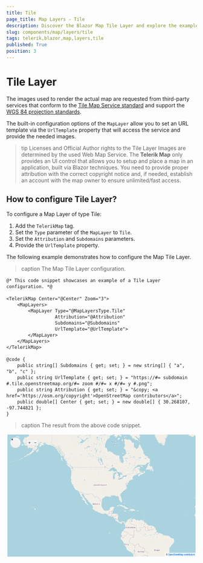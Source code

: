 ```yaml
---
title: Tile
page_title: Map Layers - Tile
description: Discover the Blazor Map Tile Layer and explore the examples.
slug: components/map/layers/tile
tags: telerik,blazor,map,layers,tile
published: True
position: 3
---
```


# Tile Layer

The images used to render the actual map are requested from third-party services that conform to the [Tile Map Service standard](https://en.wikipedia.org/wiki/Tile_Map_Service) and support the [WGS 84 projection standards](https://en.wikipedia.org/wiki/World_Geodetic_System). 

The built-in configuration options of the `MapLayer` allow you to set an URL template via the `UrlTemplate` property that will access the service and provide the needed images.

>tip Licenses and Official Author rights to the Tile Layer Images are determined by the used Web Map Service. The **Telerik Map** only provides an UI control that allows you to setup and place a map in an application, built via Blazor techniques. You need to provide proper attribution with the correct copyright notice and, if needed, establish an account with the map owner to ensure unlimited/fast access.

## How to configure Tile Layer?

To configure a Map Layer of type Tile:

1. Add the `TelerikMap` tag.
2. Set the `Type` parameter of the `MapLayer` to `Tile`.
3. Set the `Attribution` and `Subdomains` parameters.
4. Provide the `UrlTemplate` property.

The following example demonstrates how to configure the Map Tile Layer.

>caption The Map Tile Layer configuration.

````CSHTML
@* This code snippet showcases an example of a Tile Layer configuration. *@

<TelerikMap Center="@Center" Zoom="3">
    <MapLayers>
        <MapLayer Type="@MapLayersType.Tile"
                  Attribution="@Attribution"
                  Subdomains="@Subdomains"
                  UrlTemplate="@UrlTemplate">
        </MapLayer>
    </MapLayers>
</TelerikMap>

@code {
    public string[] Subdomains { get; set; } = new string[] { "a", "b", "c" };
    public string UrlTemplate { get; set; } = "https://#= subdomain #.tile.openstreetmap.org/#= zoom #/#= x #/#= y #.png";
    public string Attribution { get; set; } = "&copy; <a href='https://osm.org/copyright'>OpenStreetMap contributors</a>";
    public double[] Center { get; set; } = new double[] { 30.268107, -97.744821 };
}
````

>caption The result from the above code snippet.

![](../images/tile-layer.png)